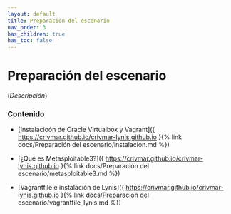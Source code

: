 ```yaml
---
layout: default
title: Preparación del escenario
nav_order: 3
has_children: true
has_toc: false
---
```


# Preparación del escenario

(*Descripción*)

### Contenido

- [Instalacioón de Oracle Virtualbox y Vagrant]({ https://crivmar.github.io/crivmar-lynis.github.io }{% link docs/Preparación del escenario/instalacion.md %})

- [¿Qué es Metasploitable3?]({ https://crivmar.github.io/crivmar-lynis.github.io }{% link docs/Preparación del escenario/metasploitable3.md %})

- [Vagrantfile e instalación de Lynis]({ https://crivmar.github.io/crivmar-lynis.github.io }{% link docs/Preparación del escenario/vagrantfile_lynis.md %})
